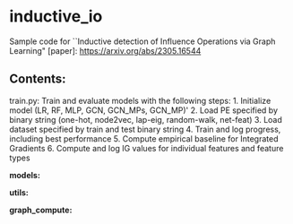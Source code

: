 # inductive_io

Sample code for ``Inductive detection of Influence Operations via Graph Learning" [paper]: https://arxiv.org/abs/2305.16544

## Contents:

train.py: 
  Train and evaluate models with the following steps:
    1. Initialize model (LR, RF, MLP, GCN, GCN_MPs, GCN_MP)'
    2. Load PE specified by binary string (one-hot, node2vec, lap-eig, random-walk, net-feat)
    3. Load dataset specified by train and test binary string
    4. Train and log progress, including best performance
    5. Compute empirical baseline for Integrated Gradients 
    6. Compute and log IG values for individual features and feature types

**models:**
  
**utils:**

**graph_compute:**
